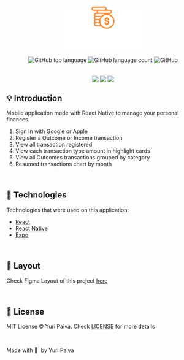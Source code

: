 <p align="center">
   <img src="./src/assets/logo.svg" alt="Logo Next Level Week Return" width="200px"/>
</p>

<p align="center">
  <img alt="GitHub top language" src="https://img.shields.io/github/languages/top/yuriqpaiva/gofinances?color=blue">

  <img alt="GitHub language count" src="https://img.shields.io/github/languages/count/yuriqpaiva/gofinances?color=blueviolet">

  <img alt="GitHub" src="https://img.shields.io/github/license/yuriqpaiva/gofinances?color=blueviolet">
</p>

<br/>

<div align="center">
<img align="center" src="https://i.ibb.co/9T5Ts54/Simulator-Screen-Shot-i-Phone-13-2022-08-23-at-12-33-00.png" with="300px" height="300px" />
<img align="center" src="https://i.ibb.co/McH9p3J/Simulator-Screen-Shot-i-Phone-13-2022-08-23-at-12-33-19.png" with="300px" height="300px" />
<img align="center" src="https://i.ibb.co/pyGZVvN/Simulator-Screen-Shot-i-Phone-13-2022-08-23-at-12-33-35.png" with="300px" height="300px" />
</div>

## 💡 Introduction

Mobile application made with React Native to manage your personal finances

1. Sign In with Google or Apple
2. Register a Outcome or Income transaction
3. View all transaction registered
4. View each transaction type amount in highlight cards
5. View all Outcomes transactions grouped by category
6. Resumed transactions chart by month

<br/>

## 🧪 Technologies

Technologies that were used on this application:

- [React](https://reactjs.org)
- [React Native](https://reactnative.dev/)
- [Expo](https://expo.dev/)

<br/>

## 🔖 Layout

Check Figma Layout of this project [here](https://www.figma.com/file/vThJ6qrb4HDT6RfO5sJGu0/GoFinances-Ignite?node-id=0%3A1)

<br/>

## 📝 License

MIT License © Yuri Paiva. Check [LICENSE](LICENSE) for more details

<br/>

Made with 💜 &nbsp;by Yuri Paiva
